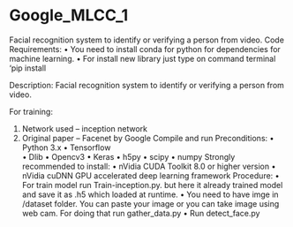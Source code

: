 # Google_MLCC_1
Facial recognition system to identify or verifying a person from video.
Code Requirements:
•	You need to install conda for python for dependencies for machine learning.
•	For install new library just type on command terminal ‘pip install <library name>


Description:
	Facial recognition system to identify or verifying a person from video.

For training:
1.	Network used – inception network
2.	Original paper – Facenet by Google
Compile and run 
Preconditions:
•	Python 3.x
•	Tensorflow  
•	Dlib
•	Opencv3
•	Keras
•	h5py
•	scipy
•	numpy
Strongly recommended to install:
•	nVidia CUDA Toolkit 8.0 or higher version
•	nVidia cuDNN GPU accelerated deep learning framework
Procedure:
•	For train model run Train-inception.py. but here it already trained model and save it as .h5 which loaded at runtime.
•	You need to have imge in /dataset folder. You can paste your image or you can take image using web cam. For doing that run gather_data.py 
•	Run detect_face.py

